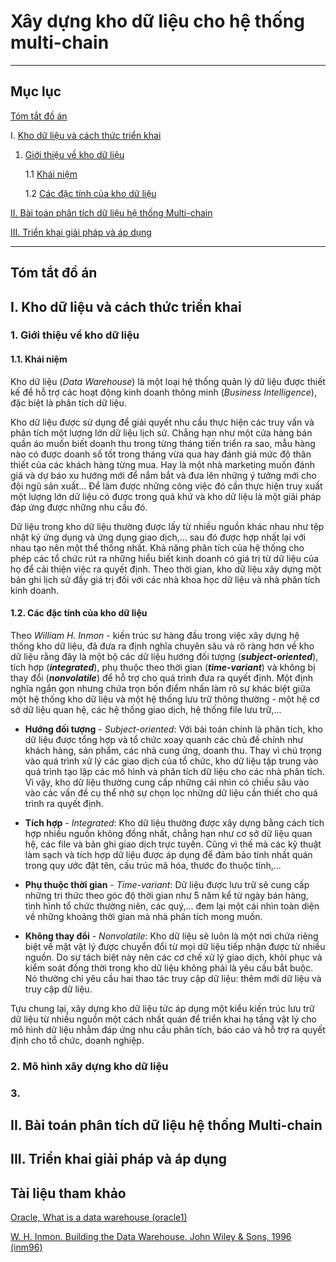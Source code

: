 # Xây dựng kho dữ liệu cho hệ thống multi-chain

---

## Mục lục

[Tóm tắt đồ án](#tóm-tắt-đồ-án)

I. [Kho dữ liệu và cách thức triển khai](#i-kho-dữ-liệu-và-cách-thức-triển-khai)

1. [Giới thiệu về kho dữ liệu](#1-giới-thiệu-về-kho-dữ-liệu)

    1.1 [Khái niệm](#11-khái-niệm)

    1.2 [Các đặc tính của kho dữ liệu](#12-các-đặc-tính-của-kho-dữ-liệu)
<!-- 
    1.3 [Phân biệt với hệ thống xử lý giao dịch trực tuyến (OLTP)](#13-phân-biệt-với-hệ-thống-xử-lý-giao-dịch-trực-tuyến-oltp) -->

[II. Bài toán phân tích dữ liệu hệ thống Multi-chain](#ii-bài-toán-phân-tích-dữ-liệu-hệ-thống-multi-chain)

[III. Triển khai giải pháp và áp dụng](#iii-triển-khai-giải-pháp-và-áp-dụng)

---

## Tóm tắt đồ án

## I. Kho dữ liệu và cách thức triển khai

### 1. Giới thiệu về kho dữ liệu

#### 1.1. Khái niệm

Kho dữ liệu (*Data Warehouse*) là một loại hệ thống quản lý dữ liệu được thiết kế để hỗ trợ các hoạt động kinh doanh thông minh (*Business Intelligence*), đặc biệt là phân tích dữ liệu.

Kho dữ liệu được sử dụng để giải quyết nhu cầu thực hiện các truy vấn và phân tích một lượng lớn dữ liệu lịch sử. Chẳng hạn như một cửa hàng bán quần áo muốn biết doanh thu trong từng tháng tiến triển ra sao, mẫu hàng nào có được doanh số tốt trong tháng vừa qua hay đánh giá mức độ thân thiết của các khách hàng từng mua. Hay là một nhà marketing muốn đánh giá và dự báo xu hướng mới để nắm bắt và đưa lên những ý tưởng mới cho đội ngũ sản xuất... Để làm được những công việc đó cần thực hiện truy xuất một lượng lớn dữ liệu có được trong quá khứ và kho dữ liệu là một giải pháp đáp ứng được những nhu cầu đó.

Dữ liệu trong kho dữ liệu thường được lấy từ nhiều nguồn khác nhau như tệp nhật ký ứng dụng và ứng dụng giao dịch,... sau đó được hợp nhất lại với nhau tạo nên một thể thống nhất. Khả năng phân tích của hệ thống cho phép các tổ chức rút ra những hiểu biết kinh doanh có giá trị từ dữ liệu của họ để cải thiện việc ra quyết định. Theo thời gian, kho dữ liệu xây dựng một bản ghi lịch sử đầy giá trị đối với các nhà khoa học dữ liệu và nhà phân tích kinh doanh.

#### 1.2. Các đặc tính của kho dữ liệu

Theo *William H. Inmon* - kiến trúc sư hàng đầu trong việc xây dựng hệ thống kho dữ liệu, đã đưa ra định nghĩa chuyên sâu và rõ ràng hơn về kho dữ liệu rằng đây là một bộ các dữ liệu hướng đối tượng (***subject-oriented***), tích hợp (***integrated***), phụ thuộc theo thời gian (***time-variant***) và không bị thay đổi (***nonvolatile***) để  hỗ  trợ cho quá trình đưa ra quyết định. Một định nghĩa ngắn gọn nhưng chứa trọn bốn điểm nhấn làm rõ sự khác biệt giữa một hệ thống kho dữ liệu và một hệ thống lưu trữ thông thường - một hệ cơ sở dữ liệu quan hệ, các hệ thống giao dịch, hệ thống file lưu trữ,...

* **Hướng đối tượng** - *Subject-oriented*: Với bài toán chính là phân tích, kho dữ liệu được tổng hợp và tổ chức xoay quanh các chủ đề  chính như khách hàng, sản phẩm, các nhà cung ứng, doanh thu. Thay vì chú trọng vào quá trình xử lý các giao dịch của tổ chức, kho dữ liệu tập trung vào quá trình tạo lập các mô hình và phân tích dữ liệu cho các nhà phân tích. Vì vậy, kho dữ liệu thường cung cấp những cái nhìn có chiều sâu vào vào các vấn đề cụ thể nhờ sự chọn lọc những dữ liệu cần thiết cho quá trình ra quyết định.

* **Tích hợp** - *Integrated*: Kho dữ liệu thường được xây dựng bằng cách tích hợp nhiều nguồn không đồng nhất, chẳng hạn như cơ sở dữ liệu quan hệ, các file và bản ghi giao dịch trực tuyến. Cũng vì thế  mà các kỹ thuật làm sạch và tích hợp dữ liệu được áp dụng để đảm bảo tính nhất quán trong quy ước đặt tên, cấu trúc mã hóa, thước đo thuộc tính,...

* **Phụ thuộc thời gian** - *Time-variant*: Dữ liệu được lưu trữ sẽ cung cấp những tri thức theo góc độ thời gian như 5 năm kể từ ngày bán hàng, tình hình tổ chức thường niên, các quý,... đem lại một cái nhìn toàn diện về những khoảng thời gian mà nhà phân tích mong muốn.

* **Không thay đổi** - *Nonvolatile*: Kho dữ liệu sẽ luôn là một nơi chứa riêng biệt về mặt vật lý được chuyển đổi từ mọi dữ liệu tiếp nhận được từ nhiều nguồn. Do sự tách biệt này nên các cơ chế xử lý giao dịch, khôi phục và kiểm soát đồng thời trong kho dữ liệu không phải là yêu cầu bắt buộc. Nó thường chỉ yêu cầu hai thao tác truy cập dữ liệu: thêm mới dữ liệu và truy cập dữ liệu.

Tựu chung lại, xây dựng kho dữ liệu tức áp dụng một kiểu kiến trúc lưu trữ dữ liệu từ nhiều nguồn một cách nhất quán để triển khai hạ tầng vật lý cho mô hình dữ liệu nhằm đáp ứng nhu cầu phân tích, báo cáo và hỗ trợ ra quyết định cho tổ chức, doanh nghiệp.

<!-- #### 1.3. Phân biệt với hệ thống xử lý giao dịch trực tuyến (OLTP)

Các ứng dụng mà ta thường dùng ngày nay như đặt xe, ngân hàng, đặt bàn ở nhà hàng,... đều đã đi vào cuộc sống hàng ngày và trở thành những dịch vụ trực tuyến hữu ích, đáp ứng đủ những nhu cầu về mặt tiêu dùng cho người sử dụng. Để các ứng dụng hoạt động trơn tru đều một phần đến từ việc xây dựng và ứng dụng tốt các hệ thống quản lý cơ sở dữ liệu hoạt động.

Hệ thống quản lý cơ sở dữ liệu hoạt động (*Operational Database System*) là hệ thống được sử dụng để thực hiện xử lý các giao dịch trực tuyến và truy vấn. Các giao dịch trực tuyến để hình dung thì có thể được minh họa thông qua các ví dụ tương tác với ứng dụng được nêu ở trên. Mỗi một lần đặt xe, hệ thống đã phát sinh thêm một giao dịch trực tuyến và cần được xử lý tốt để đảm bảo tính nhất quán và toàn vẹn dữ liệu cho toàn bộ dữ liệu. Một cách nói khác, các hệ thống quản lý cơ sở dữ liệu hoạt động còn được gọi là một hệ thống OLTP (*Online Transaction Processing*) -->




### 2. Mô hình xây dựng kho dữ liệu

### 3. 

## II. Bài toán phân tích dữ liệu hệ thống Multi-chain

## III. Triển khai giải pháp và áp dụng

## Tài liệu tham khảo

[Oracle, What is a data warehouse (oracle1)](https://www.oracle.com/database/what-is-a-data-warehouse/)

[W. H. Inmon. Building the Data Warehouse. John Wiley & Sons, 1996 (inm96)]()